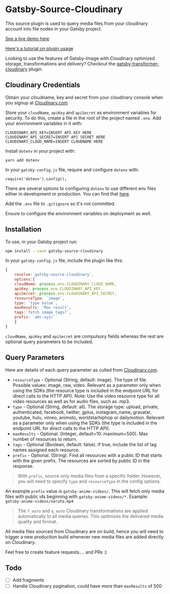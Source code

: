 # Gatsby-Source-Cloudinary

This source plugin is used to query media files from your cloudinary account into file nodes in your Gatsby project.

[See a live demo here](https://gsc-sample.netlify.com/)

[Here's a tutorial on plugin usage](https://scotch.io/tutorials/handling-images-in-gatsby-with-high-performance)

Looking to use the features of Gatsby-Image with Cloudinary optimized storage, transformations and delivery? Checkout the [gatsby-transformer-cloudinary](https://www.npmjs.com/package/gatsby-transformer-cloudinary) plugin.

## Cloudinary Credentials
Obtain your cloudname, key and secret from your cloudinary console when you signup at [Cloudinary.com](https://cloudinary.com)

Store your `cloudName`, `apiKey` and `apiSecret` as environment variables for security.
To do this, create a file in the root of the project named `.env`. Add your environment variables in it with:

```
CLOUDINARY_API_KEY=INSERT API KEY HERE
CLOUDINARY_API_SECRET=INSERT API SECRET HERE
CLOUDINARY_CLOUD_NAME=INSERT CLOUDNAME HERE
```

Install `dotenv` in your project with:

```
yarn add dotenv
```

In your `gatsby-config.js` file, require and configure `dotenv` with:

```
require('dotenv').config();
```

There are several options to configuring `dotenv` to use different env files either in development or production. You can find that [here](https://www.npmjs.com/package/dotenv).

Add the `.env` file to `.gitignore` so it's not committed.

Ensure to configure the environment variables on deployment as well.

## Installation
To use, in your Gatsby project run:

```bash
npm install --save gatsby-source-cloudinary
```

In your `gatsby-config.js` file, include the plugin like this:

```js
{
    resolve:`gatsby-source-cloudinary`,
    options:{
    cloudName: process.env.CLOUDINARY_CLOUD_NAME,
    apiKey: process.env.CLOUDINARY_API_KEY,
    apiSecret: process.env.CLOUDINARY_API_SECRET,
    resourceType: `image`,
    type: `type Value`,
    maxResults: `Max result`,
    tags:`fetch image tags?`,
    prefix: `abc-xyz/`
    }
}
```

`cloudName`, `apiKey` and `apiSecret` are compulsory fields whereas the rest are optional query parameters to be included.


## Query Parameters
Here are details of each query parameter as culled from [Cloudinary.com](https://cloudinary.com).

* `resourceType` - Optional (String, default: image). The type of file. Possible values: image, raw, video. Relevant as a parameter only when using the SDKs (the resource type is included in the endpoint URL for direct calls to the HTTP API). Note: Use the video resource type for all video resources as well as for audio files, such as .mp3.
* `type` - Optional (String, default: all). The storage type: upload, private, authenticated, facebook, twitter, gplus, instagram_name, gravatar, youtube, hulu, vimeo, animoto, worldstarhiphop or dailymotion. Relevant as a parameter only when using the SDKs (the type is included in the endpoint URL for direct calls to the HTTP API).
* `maxResults` - Optional. (Integer, default=10. maximum=500). Max number of resources to return.
* `tags` - Optional (Boolean, default: false). If true, include the list of tag names assigned each resource.
* `prefix` - Optional. (String). Find all resources with a public ID that starts with the given prefix. The resources are sorted by public ID in the response.

> With `prefix`, source only media files from a specific folder. However, you will need to specify `type` and `resourceType` in the config options.

An example `prefix` value is `gatsby-anime-videos/`. This will fetch only media files with public ids beginning with `gatsby-anime-videos/*`. Example: `gatsby-anime-videos/naruto.mp4`

> The `f_auto` and `q_auto` Cloudinary transformations are applied automatically to all media queries. This optimizes the delivered media quality and format.

All media files sourced from Cloudinary are on build, hence you will need to trigger a new production build whenever new media files are added directly on Cloudinary.

Feel free to create feature requests.... and PRs :)

## Todo
- [ ] Add fragments
- [ ] Handle Cloudinary pagination, could have more than `maxResults` of 500
